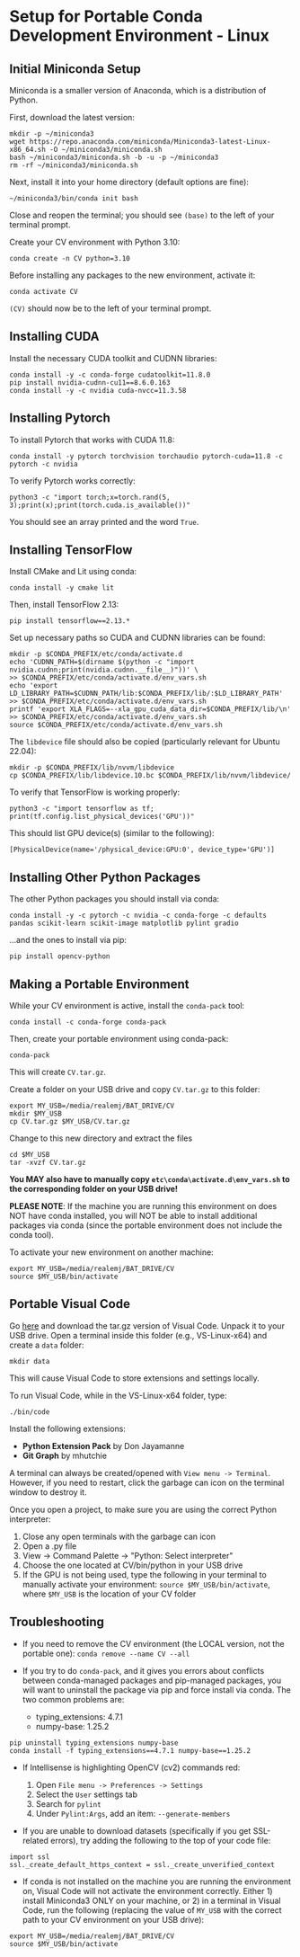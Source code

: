 # Setup for Portable Conda Development Environment - Linux

## Initial Miniconda Setup

Miniconda is a smaller version of Anaconda, which is a distribution of Python.

First, download the latest version:
```
mkdir -p ~/miniconda3
wget https://repo.anaconda.com/miniconda/Miniconda3-latest-Linux-x86_64.sh -O ~/miniconda3/miniconda.sh
bash ~/miniconda3/miniconda.sh -b -u -p ~/miniconda3
rm -rf ~/miniconda3/miniconda.sh
```

Next, install it into your home directory (default options are fine):
```
~/miniconda3/bin/conda init bash
```

Close and reopen the terminal; you should see ```(base)``` to the left of your terminal prompt.

Create your CV environment with Python 3.10:
```
conda create -n CV python=3.10
```

Before installing any packages to the new environment, activate it:
```
conda activate CV
```

```(CV)``` should now be to the left of your terminal prompt.


## Installing CUDA
Install the necessary CUDA toolkit and CUDNN libraries:
```
conda install -y -c conda-forge cudatoolkit=11.8.0
pip install nvidia-cudnn-cu11==8.6.0.163
conda install -y -c nvidia cuda-nvcc=11.3.58
```

## Installing Pytorch
To install Pytorch that works with CUDA 11.8:
```
conda install -y pytorch torchvision torchaudio pytorch-cuda=11.8 -c pytorch -c nvidia
```
To verify Pytorch works correctly:
```
python3 -c "import torch;x=torch.rand(5, 3);print(x);print(torch.cuda.is_available())"
```
You should see an array printed and the word ```True```.

## Installing TensorFlow
Install CMake and Lit using conda:
```
conda install -y cmake lit
```
Then, install TensorFlow 2.13:
```
pip install tensorflow==2.13.*
```
Set up necessary paths so CUDA and CUDNN libraries can be found:
<sub><sup>
```
mkdir -p $CONDA_PREFIX/etc/conda/activate.d
echo 'CUDNN_PATH=$(dirname $(python -c "import nvidia.cudnn;print(nvidia.cudnn.__file__)"))' \
>> $CONDA_PREFIX/etc/conda/activate.d/env_vars.sh
echo 'export LD_LIBRARY_PATH=$CUDNN_PATH/lib:$CONDA_PREFIX/lib/:$LD_LIBRARY_PATH' >> $CONDA_PREFIX/etc/conda/activate.d/env_vars.sh
printf 'export XLA_FLAGS=--xla_gpu_cuda_data_dir=$CONDA_PREFIX/lib/\n' >> $CONDA_PREFIX/etc/conda/activate.d/env_vars.sh
source $CONDA_PREFIX/etc/conda/activate.d/env_vars.sh
```
</sup></sub>

The ```libdevice``` file should also be copied (particularly relevant for Ubuntu 22.04):

```
mkdir -p $CONDA_PREFIX/lib/nvvm/libdevice
cp $CONDA_PREFIX/lib/libdevice.10.bc $CONDA_PREFIX/lib/nvvm/libdevice/
```

To verify that TensorFlow is working properly:
```
python3 -c "import tensorflow as tf; print(tf.config.list_physical_devices('GPU'))"
```
This should list GPU device(s) (similar to the following):
```
[PhysicalDevice(name='/physical_device:GPU:0', device_type='GPU')]
```



## Installing Other Python Packages
The other Python packages you should install via conda:
```
conda install -y -c pytorch -c nvidia -c conda-forge -c defaults pandas scikit-learn scikit-image matplotlib pylint gradio
```
...and the ones to install via pip:
```
pip install opencv-python
```


## Making a Portable Environment

While your CV environment is active, install the ```conda-pack``` tool:
```
conda install -c conda-forge conda-pack
```
Then, create your portable environment using conda-pack:
```
conda-pack
```
This will create ```CV.tar.gz```.

Create a folder on your USB drive and copy ```CV.tar.gz``` to this folder:
```
export MY_USB=/media/realemj/BAT_DRIVE/CV
mkdir $MY_USB
cp CV.tar.gz $MY_USB/CV.tar.gz
```
Change to this new directory and extract the files
```
cd $MY_USB
tar -xvzf CV.tar.gz
```

**You MAY also have to manually copy ```etc\conda\activate.d\env_vars.sh``` to the corresponding folder on your USB drive!**

**PLEASE NOTE**: If the machine you are running this environment on does NOT have conda installed, you will NOT be able to install additional packages via conda (since the portable environment does not include the conda tool).

To activate your new environment on another machine:
```
export MY_USB=/media/realemj/BAT_DRIVE/CV
source $MY_USB/bin/activate
```

## Portable Visual Code
Go [here](https://code.visualstudio.com/sha/download?build=stable&os=linux-x64) and download the tar.gz version of Visual Code.
Unpack it to your USB drive.  Open a terminal inside this folder (e.g., VS-Linux-x64) and create a ```data``` folder:
```
mkdir data
```
This will cause Visual Code to store extensions and settings locally.

To run Visual Code, while in the VS-Linux-x64 folder, type:
```
./bin/code
```

Install the following extensions:
- **Python Extension Pack** by Don Jayamanne
- **Git Graph** by mhutchie

A terminal can always be created/opened with ```View menu -> Terminal```.  However, if you need to restart, click the garbage can icon on the terminal window to destroy it.

Once you open a project, to make sure you are using the correct Python interpreter:
1. Close any open terminals with the garbage can icon
2. Open a .py file
3. View -> Command Palette -> "Python: Select interpreter"
4. Choose the one located at CV/bin/python in your USB drive
5. If the GPU is not being used, type the following in your terminal to manually activate your environment: ```source $MY_USB/bin/activate```, where ```$MY_USB``` is the location of your CV folder

## Troubleshooting

* If you need to remove the CV environment (the LOCAL version, not the portable one):
```conda remove --name CV --all```

* If you try to do ```conda-pack```, and it gives you errors about conflicts between conda-managed packages and pip-managed packages, you will want to uninstall the package via pip and force install via conda.  The two common problems are:
    * typing_extensions: 4.7.1
    * numpy-base: 1.25.2
```
pip uninstall typing_extensions numpy-base
conda install -f typing_extensions==4.7.1 numpy-base==1.25.2
```
* If Intellisense is highlighting OpenCV (cv2) commands red:
    1. Open ```File menu -> Preferences -> Settings```
    2. Select the ```User``` settings tab
    3. Search for ```pylint```
    4. Under ```Pylint:Args```, add an item: ```--generate-members```

* If you are unable to download datasets (specifically if you get SSL-related errors), try adding the following to the top of your code file:
```
import ssl
ssl._create_default_https_context = ssl._create_unverified_context
```

* If conda is not installed on the machine you are running the environment on, Visual Code will not activate the environment correctly.  Either 1) install Miniconda3 ONLY on your machine, or 2) in a terminal in Visual Code, run the following (replacing the value of ```MY_USB``` with the correct path to your CV environment on your USB drive):
```
export MY_USB=/media/realemj/BAT_DRIVE/CV
source $MY_USB/bin/activate
```